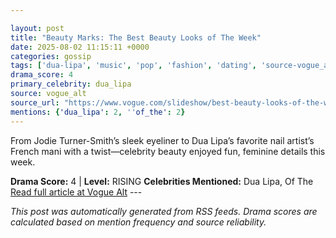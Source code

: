 ```yaml
---

layout: post
title: "Beauty Marks: The Best Beauty Looks of The Week"
date: 2025-08-02 11:15:11 +0000
categories: gossip
tags: ['dua-lipa', 'music', 'pop', 'fashion', 'dating', 'source-vogue_alt', 'drama-rising']
drama_score: 4
primary_celebrity: dua_lipa
source: vogue_alt
source_url: "https://www.vogue.com/slideshow/best-beauty-looks-of-the-week-august-3"
mentions: {'dua_lipa': 2, ''of_the': 2}
---
```


From Jodie Turner-Smith’s sleek eyeliner to Dua Lipa’s favorite nail artist’s French mani with a twist—celebrity beauty enjoyed fun, feminine details this week.

**Drama Score:** 4 | **Level:** RISING **Celebrities Mentioned:** Dua Lipa, Of The [Read full article at Vogue Alt](https://www.vogue.com/slideshow/best-beauty-looks-of-the-week-august-3) --- 

*This post was automatically generated from RSS feeds. Drama scores are calculated based on mention frequency and source reliability.*